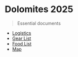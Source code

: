 # Dolomites 2025

> Essential documents

- [Logistics](dolo_logos.md)
- [Gear List](gear.md)
- [Food List](food.md)
- [Map](https://www.google.com/maps/d/edit?mid=1EbGu8GIUls85sd-YDqqis8Bk_sTZjSA&usp=sharing)
